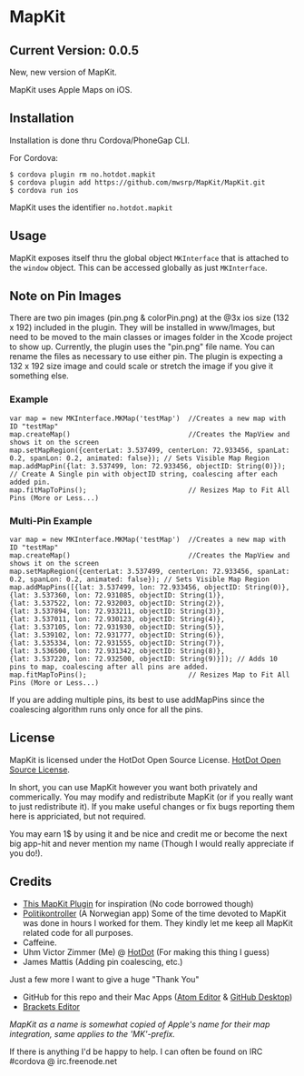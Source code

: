 # MapKit
## Current Version: 0.0.5

New, new version of MapKit.

MapKit uses Apple Maps on iOS.

## Installation

Installation is done thru Cordova/PhoneGap CLI.

For Cordova:
```
$ cordova plugin rm no.hotdot.mapkit
$ cordova plugin add https://github.com/mwsrp/MapKit/MapKit.git
$ cordova run ios
```

MapKit uses the identifier `no.hotdot.mapkit`

## Usage

MapKit exposes itself thru the global object `MKInterface` that is attached to the `window` object.
This can be accessed globally as just `MKInterface`.

## Note on Pin Images

There are two pin images (pin.png & colorPin.png) at the @3x ios size (132 x 192) included in the plugin. They will be installed in www/Images, but need to be moved to the main classes or images folder in the Xcode project to show up. Currently, the plugin uses the "pin.png" file name. You can rename the files as necessary to use either pin. The plugin is expecting a 132 x 192 size image and could scale or stretch the image if you give it something else.

### Example
```
var map = new MKInterface.MKMap('testMap')  //Creates a new map with ID "testMap"
map.createMap()                             //Creates the MapView and shows it on the screen
map.setMapRegion({centerLat: 3.537499, centerLon: 72.933456, spanLat: 0.2, spanLon: 0.2, animated: false}); // Sets Visible Map Region
map.addMapPin({lat: 3.537499, lon: 72.933456, objectID: String(0)}); // Create A Single pin with objectID string, coalescing after each added pin.
map.fitMapToPins();                         // Resizes Map to Fit All Pins (More or Less...)
```

### Multi-Pin Example

```
var map = new MKInterface.MKMap('testMap')  //Creates a new map with ID "testMap"
map.createMap()                             //Creates the MapView and shows it on the screen
map.setMapRegion({centerLat: 3.537499, centerLon: 72.933456, spanLat: 0.2, spanLon: 0.2, animated: false}); // Sets Visible Map Region
map.addMapPins([{lat: 3.537499, lon: 72.933456, objectID: String(0)},
{lat: 3.537360, lon: 72.931085, objectID: String(1)},
{lat: 3.537522, lon: 72.932003, objectID: String(2)},
{lat: 3.537894, lon: 72.933211, objectID: String(3)},
{lat: 3.537011, lon: 72.930123, objectID: String(4)},
{lat: 3.537105, lon: 72.931930, objectID: String(5)},
{lat: 3.539102, lon: 72.931777, objectID: String(6)},
{lat: 3.535334, lon: 72.931555, objectID: String(7)},
{lat: 3.536500, lon: 72.931342, objectID: String(8)},
{lat: 3.537220, lon: 72.932500, objectID: String(9)}]); // Adds 10 pins to map, coalescing after all pins are added.
map.fitMapToPins();                         // Resizes Map to Fit All Pins (More or Less...)
```

If you are adding multiple pins, its best to use addMapPins since the coalescing algorithm runs only once for all the pins.

## License

MapKit is licensed under the HotDot Open Source License. [HotDot Open Source License](http://hotdot.no/hotdot_open-source_license.txt).

In short, you can use MapKit however you want both privately and commerically. You may modify and redistribute MapKit (or if you really want to just redistribute it). If you make useful changes or fix bugs reporting them here is appriciated, but not required.

You may earn 1$ by using it and be nice and credit me or become the next big app-hit and never mention my name (Though I would really appreciate if you do!).

## Credits

* [This MapKit Plugin](https://github.com/imhotep/MapKit) for inspiration (No code borrowed though)
* [Politikontroller](http://www.politikontroller.no) (A Norwegian app) Some of the time devoted to MapKit was done in hours I worked for them. They kindly let me keep all MapKit related code for all purposes.
* Caffeine.
* Uhm Victor Zimmer (Me) @ [HotDot](http://www.hotdot.no) (For making this thing I guess)
* James Mattis (Adding pin coalescing, etc.)

Just a few more I want to give a huge "Thank You"
* GitHub for this repo and their Mac Apps ([Atom Editor](https://atom.io) & [GitHub Desktop](https://desktop.github.com))
* [Brackets Editor](http://brackets.io)

_MapKit as a name is somewhat copied of Apple's name for their map integration, same applies to the 'MK'-prefix._

If there is anything I'd be happy to help. I can often be found on IRC #cordova @ irc.freenode.net
